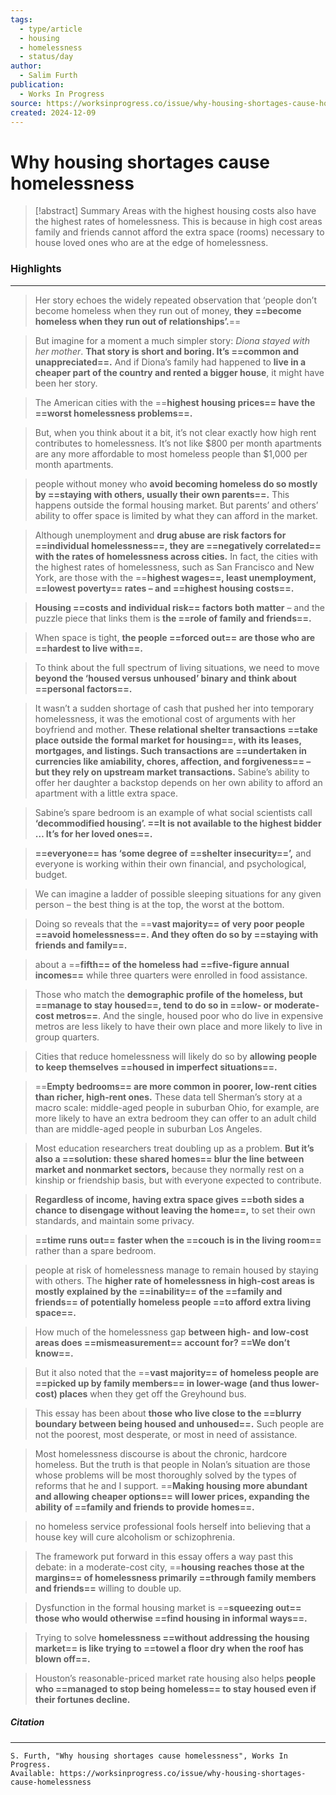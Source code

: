 ```yaml
---
tags:
  - type/article
  - housing
  - homelessness
  - status/day
author:
  - Salim Furth
publication:
  - Works In Progress
source: https://worksinprogress.co/issue/why-housing-shortages-cause-homelessness/
created: 2024-12-09
---
```

# Why housing shortages cause homelessness

> [!abstract] Summary
> Areas with the highest housing costs also have the highest rates of homelessness. This is because in high cost areas family and friends cannot afford the extra space (rooms) necessary to house loved ones who are at the edge of homelessness.

### **Highlights**
---
> Her story echoes the widely repeated observation that ‘people don’t become homeless when they run out of money, **they ==become homeless when they run out of relationships’.**==

> But imagine for a moment a much simpler story: _Diona stayed with her mother_. **That story is short and boring. It’s ==common and unappreciated==.** And if Diona’s family had happened to **live in a cheaper part of the country and rented a bigger house**, it might have been her story.

> The American cities with the ==**highest housing prices== have the ==worst homelessness problems==.**

> But, when you think about it a bit, it’s not clear exactly how high rent contributes to homelessness. It’s not like $800 per month apartments are any more affordable to most homeless people than $1,000 per month apartments.

> people without money who **avoid becoming homeless do so mostly by ==staying with others, usually their own parents==.** This happens outside the formal housing market. But parents’ and others’ ability to offer space is limited by what they can afford in the market.

> Although unemployment and **drug abuse are risk factors for ==individual homelessness==, they are ==negatively correlated== with the rates of homelessness across cities.** In fact, the cities with the highest rates of homelessness, such as San Francisco and New York, are those with the ==**highest wages==, least unemployment, ==lowest poverty== rates – and ==highest housing costs==.**

> **Housing ==costs and individual risk== factors both matter** – and the puzzle piece that links them is **the ==role of family and friends==.**

> When space is tight, **the people ==forced out== are those who are ==hardest to live with==.**

> To think about the full spectrum of living situations, we need to move **beyond the ‘housed versus unhoused’ binary and think about ==personal factors==.**

> It wasn’t a sudden shortage of cash that pushed her into temporary homelessness, it was the emotional cost of arguments with her boyfriend and mother. **These relational shelter transactions ==take place outside the formal market for housing==, with its leases, mortgages, and listings. Such transactions are ==undertaken in currencies like amiability, chores, affection, and forgiveness== – but they rely on upstream market transactions.** Sabine’s ability to offer her daughter a backstop depends on her own ability to afford an apartment with a little extra space.

> Sabine’s spare bedroom is an example of what social scientists call **‘decommodified housing’. ==It is not available to the highest bidder … It’s for her loved ones==.**

> **==everyone== has ‘some degree of ==shelter insecurity==’,** and everyone is working within their own financial, and psychological, budget.

> We can imagine a ladder of possible sleeping situations for any given person – the best thing is at the top, the worst at the bottom.

> Doing so reveals that the ==**vast majority== of very poor people ==avoid homelessness==. And they often do so by ==staying with friends and family==.**

> about a ==**fifth== of the homeless had ==five-figure annual incomes==** while three quarters were enrolled in food assistance.

> Those who match the **demographic profile of the homeless, but ==manage to stay housed==, tend to do so in ==low- or moderate-cost metros==**. And the single, housed poor who do live in expensive metros are less likely to have their own place and more likely to live in group quarters.

> Cities that reduce homelessness will likely do so by **allowing people to keep themselves ==housed in imperfect situations==.**

> ==**Empty bedrooms== are more common in poorer, low-rent cities than richer, high-rent ones.** These data tell Sherman’s story at a macro scale: middle-aged people in suburban Ohio, for example, are more likely to have an extra bedroom they can offer to an adult child than are middle-aged people in suburban Los Angeles.

> Most education researchers treat doubling up as a problem. **But it’s also a ==solution: these shared homes== blur the line between market and nonmarket sectors,** because they normally rest on a kinship or friendship basis, but with everyone expected to contribute.

> **Regardless of income, having extra space gives ==both sides a chance to disengage without leaving the home==,** to set their own standards, and maintain some privacy.

> **==time runs out== faster when the ==couch is in the living room==** rather than a spare bedroom.

> people at risk of homelessness manage to remain housed by staying with others. The **higher rate of homelessness in high-cost areas is mostly explained by the ==inability== of the ==family and friends== of potentially homeless people ==to afford extra living space==.**

> How much of the homelessness gap **between high- and low-cost areas does ==mismeasurement== account for? ==We don’t know==.**

> But it also noted that the ==**vast majority== of homeless people are ==picked up by family members== in lower-wage (and thus lower-cost) places** when they get off the Greyhound bus.

> This essay has been about **those who live close to the ==blurry boundary between being housed and unhoused==.** Such people are not the poorest, most desperate, or most in need of assistance.

> Most homelessness discourse is about the chronic, hardcore homeless. But the truth is that people in Nolan’s situation are those whose problems will be most thoroughly solved by the types of reforms that he and I support. ==**Making housing more abundant and allowing cheaper options== will lower prices, expanding the ability of ==family and friends to provide homes==.**

> no homeless service professional fools herself into believing that a house key will cure alcoholism or schizophrenia.

> The framework put forward in this essay offers a way past this debate: in a moderate-cost city, ==**housing reaches those at the margins== of homelessness primarily ==through family members and friends==** willing to double up.

> Dysfunction in the formal housing market is ==**squeezing out== those who would otherwise ==find housing in informal ways==.**

> Trying to solve **homelessness ==without addressing the housing market== is like trying to ==towel a floor dry when the roof has blown off==.**

> Houston’s reasonable-priced market rate housing also helps **people who ==managed to stop being homeless== to stay housed even if their fortunes decline.**
##### **Citation**
---
```
S. Furth, "Why housing shortages cause homelessness", Works In Progress.
Available: https://worksinprogress.co/issue/why-housing-shortages-cause-homelessness
```
